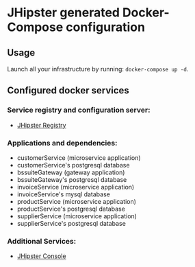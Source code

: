 # JHipster generated Docker-Compose configuration

## Usage

Launch all your infrastructure by running: `docker-compose up -d`.

## Configured docker services

### Service registry and configuration server:
- [JHipster Registry](http://localhost:8761)

### Applications and dependencies:
- customerService (microservice application)
- customerService's postgresql database
- bssuiteGateway (gateway application)
- bssuiteGateway's postgresql database
- invoiceService (microservice application)
- invoiceService's mysql database
- productService (microservice application)
- productService's postgresql database
- supplierService (microservice application)
- supplierService's postgresql database

### Additional Services:

- [JHipster Console](http://localhost:5601)
